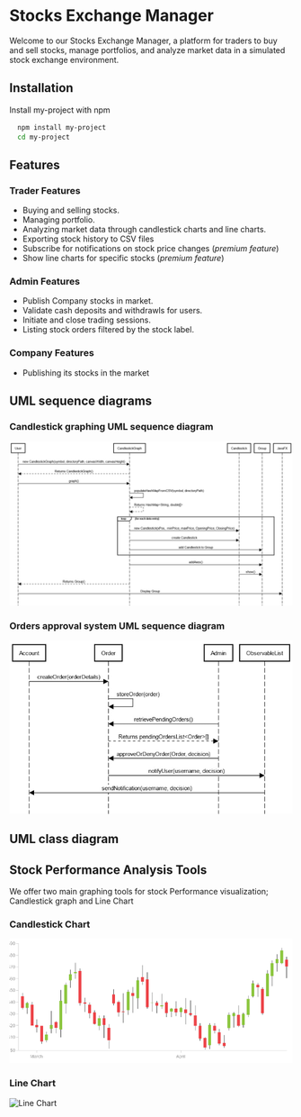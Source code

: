 
# Stocks Exchange Manager

Welcome to our Stocks Exchange Manager, a platform for traders to buy and sell stocks, manage portfolios, and analyze market data in a simulated stock exchange environment.

## Installation

Install my-project with npm

```bash
  npm install my-project
  cd my-project
```
    
## Features

### Trader Features
- Buying and selling stocks.
- Managing portfolio.
- Analyzing market data through candlestick charts and line charts.
- Exporting stock history to CSV files
- Subscribe for notifications on stock price changes (*premium feature*)
- Show line charts for specific stocks (*premium feature*)

### Admin Features
- Publish Company stocks in market.
- Validate cash deposits and withdrawls for users.
- Initiate and close trading sessions.
- Listing stock orders filtered by the stock label.

### Company Features
- Publishing its stocks in the market
## UML sequence diagrams
### Candlestick graphing UML sequence diagram
![Candlestick graphing UML sequence diagram](1_deliverables/Candlestick_graphing_UML_sequence_diagram.jpg)

### Orders approval system UML sequence diagram
![Orders approval system UML sequence diagram](1_deliverables/orders_approval_system-uml-sequence-diagram.jpg)
## UML class diagram
## Stock Performance Analysis Tools

We offer two main graphing tools for stock Performance visualization; Candlestick graph and Line Chart

### Candlestick Chart
![Candlestick chart](1_deliverables/candlestickChart.png)

### Line Chart
![Line Chart](1_deliverables/LineChart.png)
